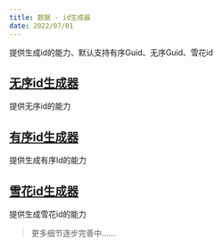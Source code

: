 ```yaml
---
title: 数据 - id生成器
date: 2022/07/01
---
```


提供生成id的能力、默认支持有序Guid、无序Guid、雪花id

## [无序id生成器](/framework/contribs/data/idgenerator/simple-guid)

提供无序id的能力

## [有序id生成器](/framework/contribs/data/idgenerator/sequential-guid)

提供生成有序Id的能力

## [雪花id生成器](/framework/contribs/data/idgenerator/snowflake)

提供生成雪花id的能力

> 更多细节逐步完善中……